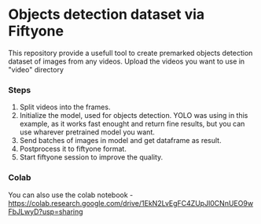 # Objects detection dataset via Fiftyone

This repository provide a usefull tool to create premarked objects detection dataset of images from any videos.
Upload the videos you want to use in "video" directory

### Steps

1. Split videos into the frames.
2. Initialize the model, used for objects detection. YOLO was using in this example, as it works fast enought and return fine results, but you can use wharever pretrained model you want.
3. Send batches of images in model and get dataframe as result.
4. Postprocess it to fiftyone format.
5. Start fiftyone session to improve the quality.

### Colab

You can also use the colab notebook - https://colab.research.google.com/drive/1EkN2LvEgFC4ZUpJl0CNnUEO9wFbJLwyD?usp=sharing
